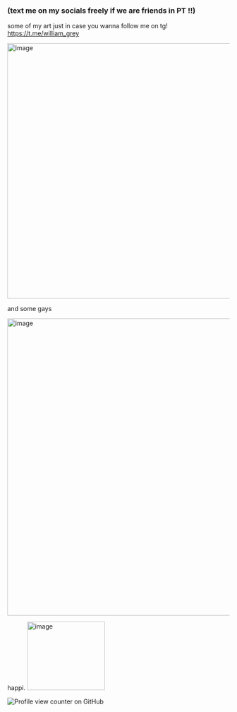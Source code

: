 ### (text me on my socials freely if we are friends in PT !!)
some of my art just in case you wanna follow me on tg! https://t.me/william_grey

<img width="698" height="578" alt="image" src="https://github.com/user-attachments/assets/258e46b6-05c3-4f84-a5d9-590925854f19" />




and some gays

<img width="797" height="672" alt="image" src="https://github.com/user-attachments/assets/c30973d8-3d16-49b5-9b91-a8a7b679ac78" />




happi.
<img width="176" height="155" alt="image" src="https://github.com/user-attachments/assets/182b05d1-68ce-4ecc-9d29-05c0ccaac935" />



![Profile view counter on GitHub](https://komarev.com/ghpvc/?username=jrwilliamgrey-glitch)
